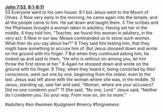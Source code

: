 **[John 7:53](http://www.blueletterbible.org/search/preSearch.cfm?Criteria=John+7.53&t=NIV), [8:1-8:11](http://www.blueletterbible.org/search/preSearch.cfm?Criteria=John+8.1-8.11&t=NIV)**  
53 Everyone went to his own house. 8:1 but Jesus went to the Mount of Olives. 2 Now very early in the morning, he came again into the temple, and all the people came to him. He sat down and taught them. 3 The scribes and the Pharisees brought a woman taken in adultery. Having set her in the middle, 4 they told him, “Teacher, we found this woman in adultery, in the very act. 5 Now in our law, Moses commanded us to stone such women. What then do you say about her?” 6 They said this testing him, that they might have something to accuse him of. But Jesus stooped down and wrote on the ground with his finger. 7 But when they continued asking him, he looked up and said to them, “He who is without sin among you, let him throw the first stone at her.” 8 Again he stooped down and wrote on the ground with his finger. 9 They, when they heard it, being convicted by their conscience, went out one by one, beginning from the oldest, even to the last. Jesus was left alone with the woman where she was, in the middle. 10 Jesus, standing up, saw her and said, “Woman, where are your accusers? Did no one condemn you?” 11 She said, “No one, Lord.” Jesus said, “Neither do I condemn you. Go your way. From now on, sin no more.”

#adultery #sin #women #judgment #mercy #forgiveness 